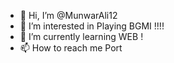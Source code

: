 - 👋 Hi, I’m @MunwarAli12
- 👀 I’m interested in Playing BGMI !!!!
- 🌱 I’m currently learning WEB ! 
- 📫 How to reach me Port

<!---
MunwarAli12/MunwarAli12 is a ✨ special ✨ repository because its `README.md` (this file) appears on your GitHub profile.
You can click the Preview link to take a look at your changes.
--->

